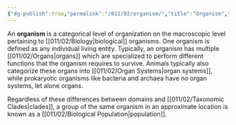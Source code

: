 ```yaml
---
{"dg-publish":true,"permalink":"/011/02/organism/","title":"Organism","tags":["BIOL305","BIOL422"],"noteIcon":"1","created":"2024-10-19T20:27:19.091-07:00","updated":"2024-10-03T23:04:25.059-07:00"}
---
```


An **organism** is a categorical level of organization on the macroscopic level pertaining to [[011/02/Biology\|biological]] organisms. One organism is defined as any individual living entity. Typically, an organism has multiple [[011/02/Organs\|organs]] which are specialized to perform different functions that the organism requires to survive. Animals typically also categorize these organs into [[011/02/Organ Systems\|organ systems]], while prokaryotic organisms like bacteria and archaea have no organ systems, let alone organs.

Regardless of these differences between domains and [[011/02/Taxonomic Clades\|clades]], a group of the same organism in an approximate location is known as a [[011/02/Biological Population\|population]].